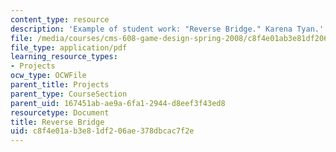 ```yaml
---
content_type: resource
description: 'Example of student work: "Reverse Bridge." Karena Tyan.'
file: /media/courses/cms-608-game-design-spring-2008/c8f4e01ab3e81df206ae378dbcac7f2e_tyan2.pdf
file_type: application/pdf
learning_resource_types:
- Projects
ocw_type: OCWFile
parent_title: Projects
parent_type: CourseSection
parent_uid: 167451ab-ae9a-6fa1-2944-d8eef3f43ed8
resourcetype: Document
title: Reverse Bridge
uid: c8f4e01a-b3e8-1df2-06ae-378dbcac7f2e
---
```

